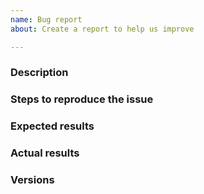 ```yaml
---
name: Bug report
about: Create a report to help us improve

---
```


### Description
<!--
Example: Uninitialized use of stack variables in rtr_sync_receive_and_store_pdus.
-->

### Steps to reproduce the issue
<!--
Try to describe as precisely as possible the steps required to reproduce
the issue. Here, you can also describe your RTRlib configuration (e.g., to
which cache server you connect).
-->

### Expected results
<!--
Example: The variables `pfx_shadow_table` and `spki_shadow_table` in
`packets.c:rtr_sync_receive_and_store_pdus` should be initialized at least
with `NULL`.
-->

### Actual results
<!--
Please paste or specifically describe the actual output and implications.
-->

### Versions
<!--
Operating system: Mac OSX, Linux
Build environment: GCC
RPKEI Cache server (optional): Routinator, RIPE Validator, rpki.net etc.
-->

<!-- Thanks for contributing! -->

